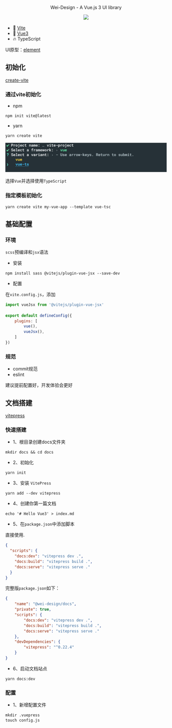 
<p align="center">Wei-Design - A Vue.js 3 UI library</p>

<p align="center">
  <a href="http://commitizen.github.io/cz-cli">
    <img src="https://img.shields.io/badge/commitizen-friendly-brightgreen.svg">
  </a>
  <br>
</p>

- 🔭 [Vite](https://vitejs.dev)
- 💪 [Vue3](https://vuejs.org)
- 🔥 TypeScript

UI原型：[element](https://element.eleme.cn/2.0/#/zh-CN/resource)

## 初始化

[create-vite](https://github.com/vitejs/vite/tree/main/packages/create-vite)

### 通过vite初始化

- npm

```bash
npm init vite@latest
```

- yarn

```bash
yarn create vite
```

![vite-vue-ts.png](static/vite-vue-ts.jpg)

选择`Vue`并选择使用`TypeScript`

### 指定模板初始化

```
yarn create vite my-vue-app --template vue-tsc
```

## 基础配置

### 环境

`scss`预编译和`jsx`语法

- 安装

```shell
npm install sass @vitejs/plugin-vue-jsx --save-dev 
```

- 配置

在`vite.config.js`，添加

```javascript
import vueJsx from '@vitejs/plugin-vue-jsx'

export default defineConfig({
    plugins: [
        vue(),
        vueJsx(),
    ]
})
```

### 规范

- commit规范
- eslint

建议提前配置好，开发体验会更好

## 文档搭建

[vitepress](https://vitejs.cn/vitepress/)

### 快速搭建

- 1、根目录创建docs文件夹

```shell
mkdir docs && cd docs
```

- 2、初始化

```shell
yarn init
```

- 3、安装 `VitePress`

```shell
yarn add --dev vitepress
```

- 4、创建你第一篇文档

```shell
echo '# Hello Vue3' > index.md
```

- 5、在`package.json`中添加脚本

直接使用.

```json
{
  "scripts": {
    "docs:dev": "vitepress dev .",
    "docs:build": "vitepress build .",
    "docs:serve": "vitepress serve ."
  }
}
```

完整版`package.json`如下：

```json
{
    "name": "@wei-design/docs",
    "private": true,
    "scripts": {
        "docs:dev": "vitepress dev .",
        "docs:build": "vitepress build .",
        "docs:serve": "vitepress serve ."
    },
    "devDependencies": {
        "vitepress": "^0.22.4"
    }
}
```

- 6、启动文档站点

```shell
yarn docs:dev
```

### 配置

- 1、新增配置文件

```shell
mkdir .vuepress
touch config.js  
```
